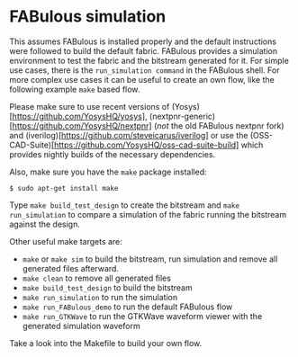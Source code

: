 # FABulous simulation

This assumes FABulous is installed properly and the default instructions were followed to build the default fabric.
FABulous provides a simulation environment to test the fabric and the bitstream generated for it.
For simple use cases, there is the `run_simulation command` in the FABulous shell.
For more complex use cases it can be useful to create an own flow, like the following example `make` based flow.


Please make sure to use recent versions of (Yosys)[https://github.com/YosysHQ/yosys], (nextpnr-generic)[https://github.com/YosysHQ/nextpnr] (_not_ the old FABulous nextpnr fork)
and (iverilog)[https://github.com/steveicarus/iverilog] or use the (OSS-CAD-Suite)[https://github.com/YosysHQ/oss-cad-suite-build] which provides nightly builds of the necessary dependencies.

Also, make sure you have the `make` package installed:
```
$ sudo apt-get install make
```

Type `make build_test_design` to create the bitstream and `make run_simulation` to compare a simulation
of the fabric running the bitstream against the design.

Other useful make targets are:
- `make` or `make sim` to build the bitstream, run simulation and remove all generated files afterward.
- `make clean` to remove all generated files
- `make build_test_design` to build the bitstream
- `make run_simulation` to run the simulation
- `make run_FABulous_demo` to run the default FABulous flow
- `make run_GTKWave` to run the GTKWave waveform viewer with the generated simulation waveform

Take a look into the Makefile to build your own flow.
